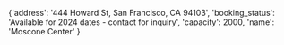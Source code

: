 {'address': '444 Howard St, San Francisco, CA 94103',
 'booking_status': 'Available for 2024 dates - contact for inquiry',
 'capacity': 2000,
 'name': 'Moscone Center'
 }
